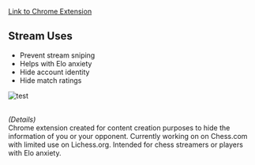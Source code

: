 [Link to Chrome Extension](#https://chrome.google.com/webstore/detail/chess-stream-tool/mgepojigocdijhdgoimbdcklpgeimdej?hl=en&authuser=0)

## Stream Uses ##
* Prevent stream sniping
* Helps with Elo anxiety
* Hide account identity
* Hide match ratings


![test](https://cdn.discordapp.com/attachments/769615066001047552/856180289671659530/ezgif.com-gif-maker_1.gif)

<br/>_(Details)_<br/>
Chrome extension created for content creation purposes to hide the information of you or your opponent. Currently working on on Chess.com with limited use on Lichess.org.
Intended for chess streamers or players with Elo anxiety.
